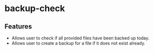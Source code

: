 # backup-check

## Features
- Allows user to check if all provided files have been backed up today.
- Allows user to create a backup for a file if it does not exist already.
